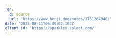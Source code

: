 ```yaml
---
'0':
  q: source
  url: 'https://www.benji.dog/notes/1751264940/'
date: '2025-08-11T06:49:02.163Z'
client_id: 'https://sparkles.sploot.com/'
---
```


